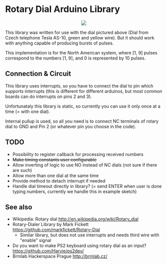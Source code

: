 # Rotary Dial Arduino Library


<p align="center"><img src="https://i.imgur.com/SHSXXla.png" /></p>

This library was written for use with the dial pictured above (Dial from Czech telephone Tesla AS-10, green and yellow wire). But it should work with anything capable of producing bursts of pulses.

This implementation is for the North American system, where [1, 9] pulses correspond to the numbers [1, 9], and 0 is represented by 10 pulses.

## Connection & Circuit

This library uses interrupts, so you have to connect the dial to pin which supports interrupts (this is different for different arduinos, but most common boards can do interrupts on pins 2 and 3).

Unfortunataly this library is static, so currently you can use it only once at a time (= with one dial).

Internal pullup is used, so all you need is to connect NC terminals of rotary dial to GND and Pin 2 (or whatever pin you choose in the code).

## TODO

  * Possibility to register callback for processing received numbers
  * ~~Make timing constants user configurable~~
  * Allow inverting of logic to use NO instead of NC dials (not sure if there are such)
  * Allow more than one dial at the same time
  * Provide method to detach interrupt if needed
  * Handle dial timeout directly in library? (= send ENTER when user is done typing numbers, currently we handle this in example sketch)

## See also

  * Wikipedia: Rotary dial http://en.wikipedia.org/wiki/Rotary_dial
  * Rotary-Dialer Library by Mark Fickett https://github.com/markfickett/Rotary-Dial
    * Similar library, but does not use interrupts and needs third wire with "enable" signal
  * Do you want to make PS2 keyboard using rotary dial as an input? https://github.com/Harvie/ps2dev/
  * Brmlab Hackerspace Prague http://brmlab.cz/
